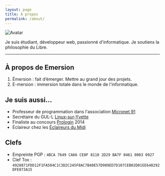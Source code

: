 ```yaml
---
layout: page
title: À propos
permalink: /about/
---
```


<img src="http://emersion.fr/img/portfolio/about/avatar.jpg" alt="Avatar" class="pull-right img-polaroid">

<p class="lead">Je suis étudiant, développeur web, passionné d'informatique. Je soutiens la philosophie du Libre.</p>

* * *

## À propos de Emersion

1. Émersion : fait d’émerger. Mettre au grand jour des projets.
2. E-mersion : immersion totale dans le monde de l'informatique.

## Je suis aussi...

* Professeur de programmation dans l'association [Micronet 91](http://micronet91.com/)
* Secrétaire du GUL-L [Linux-sur-Yvette](http://linux-sur-yvette.org/)
* Finaliste au concours [Prologin](http://prologin.org/) 2014
* Éclaireur chez les [Éclaireurs du Midi](http://eclaireursdumidi.fr/)

## Clefs

* Empreinte PGP : `4BCA 7649 CA66 CE0F 8110 2D29 BA7F 0461 0003 0927`
* Clef Tox : `4928871FDD12F1FA504C1C3D2C245F8AC7B40E57D989ED7D107CEB02D01EE648292DFE073A15`
